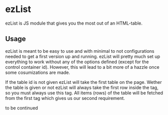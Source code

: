 # ezList
ezList is JS module that gives you the most out of an HTML-table.


## Usage
ezList is meant to be easy to use and with minimal to not configurations needed to get a first version up and running. ezList will pretty much set up everything to work without any of the options defined (except for the control container id). However, this will lead to a bit more of a hazzle once some cosumizations are made. 

If the table id is not given ezList will take the first table on the page. Wether the table is given or not ezList will always take the first row inside the <thead> tag, so you must always use this tag. All items (rows) of the table will be fetched from the first <tbody> tag which gives us our second requirement.

to be continued
